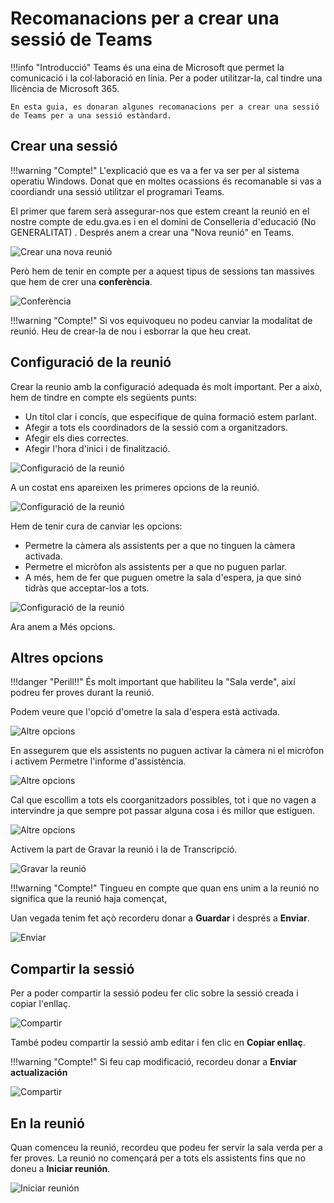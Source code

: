 # Recomanacions per a crear una sessió de Teams


!!!info "Introducció"
    Teams és una eina de Microsoft que permet la comunicació i la col·laboració en línia. Per a poder utilitzar-la, cal tindre una llicència de Microsoft 365. 

    En esta guia, es donaran algunes recomanacions per a crear una sessió de Teams per a una sessió estàndard.

## Crear una sessió

!!!warning "Compte!"
    L'explicació que es va a fer va ser per al sistema operatiu Windows. Donat que en moltes ocassions és recomanable si vas a coordiandr una sessió utilitzar el programari Teams.

El primer que farem serà assegurar-nos que estem creant la reunió en el nostre compte de edu.gva.es i en el domini de Conselleria d'educació (No GENERALITAT) . Després anem a crear una "Nova reunió" en Teams.

![Crear una nova reunió](img/1.png)

Però hem de tenir en compte per a aquest tipus de sessions tan massives que hem de crer una **conferència**.

![Conferència](img/2.png)

!!!warning "Compte!"
    Si vos equivoqueu no podeu canviar la modalitat de reunió. Heu de crear-la de nou i esborrar la que heu creat.

## Configuració de la reunió

Crear la reunio amb la configuració adequada és molt important. Per a això, hem de tindre en compte els següents punts:

* Un títol clar i concís, que especifique de quina formació estem parlant.
* Afegir a tots els coordinadors de la sessió com a organitzadors.
* Afegir els dies correctes.
* Afegir l'hora d'inici i de finalització.

![Configuració de la reunió](img/3.png)

A un costat ens apareixen les primeres opcions de la reunió.

![Configuració de la reunió](img/4.png)

Hem de tenir cura de canviar les opcions:

* Permetre la càmera als assistents per a que no tinguen la càmera activada.
* Permetre el micròfon als assistents per a que no puguen parlar.
* A més, hem de fer que puguen ometre la sala d'espera, ja que sinó tidràs que acceptar-los a tots.

![Configuració de la reunió](img/5.png)

Ara anem a Més opcions.

## Altres opcions

!!!danger "Perill!!"
    És molt important que habiliteu la "Sala verde", així podreu fer proves durant la reunió.

Podem veure que l'opció d'ometre la sala d'espera està activada.

![Altre opcions](img/6.png)

En assegurem que els assistents no puguen activar la càmera ni el micròfon i activem Permetre l'informe d'assistència.

![Altre opcions](img/7.png)

Cal que escollim a tots els coorganitzadors possibles, tot i que no vagen a intervindre ja que sempre pot passar alguna cosa i és millor que estiguen.

![Altre opcions](img/8.png)

Activem la part de Gravar la reunió i la de Transcripció.

![Gravar la reunió](img/9.png)

!!!warning "Compte!"
    Tingueu en compte que quan ens unim a la reunió no significa que la reunió haja començat, 

Uan vegada tenim fet açò recorderu donar a **Guardar** i després a **Enviar**.

![Enviar](img/10.png)

## Compartir la sessió

Per a poder compartir la sessió podeu fer clic sobre la sessió creada i copiar l'enllaç.

![Compartir](img/11.png)

També podeu compartir la sessió amb editar i fen clic en **Copiar enllaç**.

!!!warning "Compte!"
    Si feu cap modificació, recordeu donar a **Enviar actualización**

![Compartir](img/12.png)

## En la reunió

Quan comenceu la reunió, recordeu que podeu fer servir la sala verda per a fer proves. La reunió no començará per a tots els assistents fins que no doneu a **Iniciar reunión**.

![Iniciar reunión](img/13.png)
